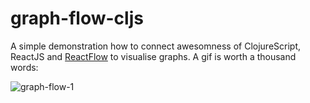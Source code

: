 # graph-flow-cljs
A simple demonstration how to connect awesomness of ClojureScript, ReactJS and [ReactFlow](https://reactflow.dev) to visualise graphs. 
A gif is worth a thousand words: 

![graph-flow-1](https://user-images.githubusercontent.com/847749/133991952-919ba945-2167-4f18-acb1-749267827323.gif)
